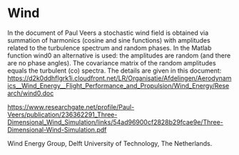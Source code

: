 # Wind
In the document of Paul Veers a stochastic wind field is obtained via summation of harmonics (cosine and sine functions) with amplitudes related to the turbulence spectrum and
random phases. In the Matlab function wind0 an alternative is used: the amplitudes are random (and there are no phase angles). The covariance matrix of the random amplitudes
equals the turbulent (co) spectra. The details are given in this document: https://d2k0ddhflgrk1i.cloudfront.net/LR/Organisatie/Afdelingen/Aerodynamics__Wind_Energy__Flight_Performance_and_Propulsion/Wind_Energy/Research/wind0.doc

https://www.researchgate.net/profile/Paul-Veers/publication/236362291_Three-Dimensional_Wind_Simulation/links/54ad96900cf2828b29fcae9e/Three-Dimensional-Wind-Simulation.pdf

Wind Energy Group, Delft University of Technology, The Netherlands.
